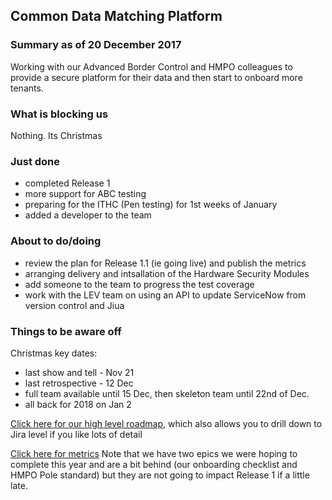 ## Common Data Matching Platform

### Summary as of 20 December 2017
Working with our Advanced Border Control and HMPO colleagues to provide a secure platform for their data and then start to onboard more tenants.

### What is blocking us
Nothing. Its Christmas

### Just done
- completed Release 1
- more support for ABC testing
- preparing for the ITHC (Pen testing) for 1st weeks of January
- added a developer to the team

### About to do/doing
- review the plan for Release 1.1 (ie going live) and publish the metrics
- arranging delivery and intsallation of the Hardware Security Modules
- add someone to the team to progress the test coverage
- work with the LEV team on using an API to update ServiceNow from version control and Jiua

### Things to be aware off
Christmas key dates:
- last show and tell - Nov 21
- last retrospective - 12 Dec
- full team available until 15 Dec, then skeleton team until 22nd of Dec.
- all back for 2018 on Jan 2


[Click here for our high level roadmap](https://collaboration.homeoffice.gov.uk/display/CDP/A.+Roadmap), which also allows you to drill down to Jira level if you like lots of detail

[Click here for metrics](metrics.html)
Note that we have two epics we were hoping to complete this year and are a bit behind (our onboarding checklist and HMPO Pole standard) but they are not going to impact Release 1 if a little late.
